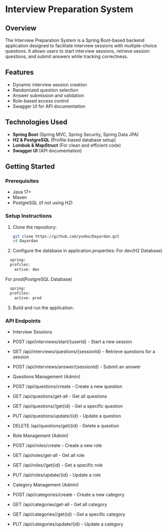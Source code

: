 # Interview Preparation System

## Overview
The Interview Preparation System is a Spring Boot-based backend application designed to facilitate interview sessions with multiple-choice questions. It allows users to start interview sessions, retrieve session questions, and submit answers while tracking correctness.

## Features
- Dynamic interview session creation
- Randomized question selection
- Answer submission and validation
- Role-based access control
- Swagger UI for API documentation

## Technologies Used
- **Spring Boot** (Spring MVC, Spring Security, Spring Data JPA)
- **H2 & PostgreSQL** (Profile-based database setup)
- **Lombok & MapStruct** (For clean and efficient code)
- **Swagger UI** (API documentation)

## Getting Started
### Prerequisites
- Java 17+
- Maven
- PostgreSQL (if not using H2)

### Setup Instructions
1. Clone the repository:
   ```sh
   git clone https://github.com/ysebo/Dayardan.git
   cd Dayardan
   ```
2. Configure the database in application.properties:
For dev(H2 Database)
```sh
  spring:
  profiles:
    active: dev
   ```
For prod(PostgreSQL Database)
```sh
  spring:
  profiles:
    active: prod
   ```
3. Build and run the application:

### API Endpoints

- Interview Sessions
- POST /api/interviews/start/{userId} - Start a new session
- GET /api/interviews/questions/{sessionId} - Retrieve questions for a session
- POST /api/interviews/answer/{sessionId} - Submit an answer

- Questions Management (Admin)
- POST /api/questions/create - Create a new question
- GET /api/questions/get-all - Get all questions
- GET /api/questions//get{id} - Get a specific question
- PUT /api/questions/update/{id} - Update a question
- DELETE /api/questions/get/{id} - Delete a question

  
- Role Management (Admin)
- POST /api/roles/create - Create a new role
- GET /api/roles/get-all - Get all role
- GET /api/roles//get{id} - Get a specific role
- PUT /api/roles/update/{id} - Update a role

  
- Category Management (Admin)
- POST /api/categories/create - Create a new category
- GET /api/categories/get-all - Get all category
- GET /api/categories//get{id} - Get a specific category
- PUT /api/categories/update/{id} - Update a category
